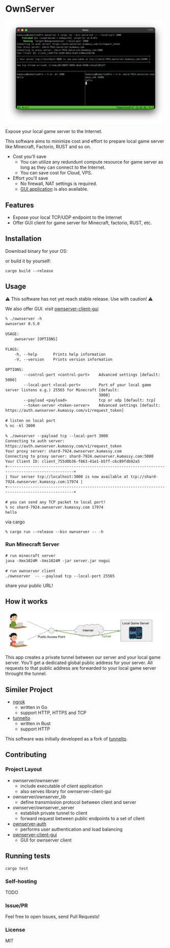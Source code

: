 # OwnServer
![screen shot](docs/img/screenshot.png)

Expose your local game server to the Internet.

This software aims to minimize cost and effort to prepare local game server like Minecraft, Factorio, RUST and so on.

- Cost you'll save
  - You can utilize any redundunt compute resource for game server as long as they can connect *to* the Internet.
  - You can save cost for Cloud, VPS.
- Effort you'll save
  - No firewall, NAT settings is required.
  - [GUI application](https://github.com/Kumassy/ownserver-client-gui) is also available.

## Features
- Expose your local TCP/UDP endpoint to the Internet
- Offer GUI client for game server for Minecraft, factorio, RUST, etc.

## Installation
Download binary for your OS: 

or build it by yourself:

```
cargo build --release
```

## Usage
:warning: This software has not yet reach stable release. Use with caution! :warning:

We also offer GUI. visit [ownserver-client-gui](https://github.com/Kumassy/ownserver-client-gui)

```
% ./ownserver -h
ownserver 0.5.0

USAGE:
    ownserver [OPTIONS]

FLAGS:
    -h, --help       Prints help information
    -V, --version    Prints version information

OPTIONS:
        --control-port <control-port>    Advanced settings [default: 5000]
        --local-port <local-port>        Port of your local game server listens e.g.) 25565 for Minecraft [default:
                                         3000]
        --payload <payload>              tcp or udp [default: tcp]
        --token-server <token-server>    Advanced settings [default: https://auth.ownserver.kumassy.com/v1/request_token]

# listen on local port
% nc -kl 3000

% ./ownserver --payload tcp --local-port 3000
Connecting to auth server: https://auth.ownserver.kumassy.com/v1/request_token
Your proxy server: shard-7924.ownserver.kumassy.com
Connecting to proxy server: shard-7924.ownserver.kumassy.com:5000
Your Client ID: client_755d0b36-f863-41e1-b5ff-c6c89fdb92a5
+---------------------------------------------------------------------------------------------------+
| Your server tcp://localhost:3000 is now available at tcp://shard-7924.ownserver.kumassy.com:17974 |
+---------------------------------------------------------------------------------------------------+

# you can send any TCP packet to local port!
% nc shard-7924.ownserver.kumassy.com 17974
hello
```

via cargo
```
% cargo run --release --bin ownserver -- -h
```

### Run Minecraft Server
```
# run minecraft server
java -Xmx1024M -Xms1024M -jar server.jar nogui

# run ownserver client
./ownserver  -- --payload tcp --local-port 25565
```

share your public URL!

## How it works
![](/docs/img/overview.svg)

This app creates a private tunnel between our server and your local game server. You'll get a dedicated global public address for your server. 
All requests to that public address are forwarded to your local game server throught the tunnel.


## Similer Project
- [ngrok](https://github.com/inconshreveable/ngrok)
  - written in Go
  - support HTTP, HTTPS and TCP
- [tunnelto](https://github.com/agrinman/tunnelto)
  - written in Rust
  - support HTTP

This software was initially developed as a fork of [tunnelto](https://github.com/agrinman/tunnelto).

## Contributing
### Project Layout
- ownserver/ownserver
  - include executable of client application
  - also serves library for ownserver-client-gui
- ownserver/ownserver_lib
  - define transmission protocol between client and server
- ownserver/ownserver_server
  - establish private tunnel to client
  - forward request between public endpoints to a set of client
- [ownserver-auth](https://github.com/Kumassy/ownserver-auth)
  - performs user authentication and load balancing
- [ownserver-client-gui](https://github.com/Kumassy/ownserver-client-gui)
  - GUI for ownserver client

## Running tests

```
cargo test
```


### Self-hosting
TODO

### Issue/PR
Feel free to open Issues, send Pull Requests!

### License
MIT